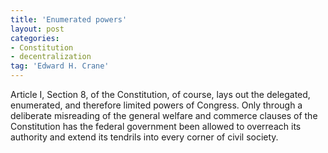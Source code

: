 ```yaml
---
title: 'Enumerated powers'
layout: post
categories:
- Constitution
- decentralization
tag: 'Edward H. Crane'
---
```


Article I, Section 8, of the Constitution, of course, lays out the delegated, enumerated, and therefore limited powers of Congress. Only through a deliberate misreading of the general welfare and commerce clauses of the Constitution has the federal government been allowed to overreach its authority and extend its tendrils into every corner of civil society.
